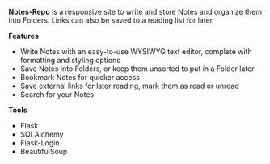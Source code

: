 **Notes-Repo** is a responsive site to write and store Notes and organize them into Folders. Links can also be saved to a reading list for later

**Features**

- Write Notes with an easy-to-use WYSIWYG text editor, complete with formatting and styling options
- Save Notes into Folders, or keep them unsorted to put in a Folder later
- Bookmark Notes for quicker access
- Save external links for later reading, mark them as read or unread
- Search for your Notes

**Tools**

- Flask
- SQLAlchemy
- Flask-Login
- BeautifulSoup

